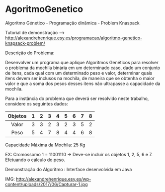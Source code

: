 # AgoritmoGenetico
Algoritmo Génetico - Programação dinâmica - Problem Knaspack

Tutorial de demonstração --> http://alexandrehenrique.esy.es/programacao/algoritmo-genetico-knapsack-problem/

Descrição do Problema:

Desenvolver um programa que aplique Algoritmos Genéticos para resolver o problema da mochila binária em um determinado caso, dado um conjunto de itens, cada qual com um determinado peso e valor, determinar quais itens devem ser inclusos na mochila, de maneira que se obtenha o maior valor e que a soma dos pesos desses itens não ultrapasse a capacidade da mochila.

Para a instância do problema que deverá ser resolvido neste trabalho, considere os seguintes dados:

Objetos    |  1  |  2  |  3  |  4  |  5  |  6  |  7  |  8  |
:--------: | --- | --- | --- | --- | --- | --- | --- | --- |
Valor      |  3  |  3  |  2  |  3  |  2  |  3  |  5  |  2  |
Peso       |  5  |  4  |  7  |  8  |  4  |  4  |  6  |  8  |

Capacidade Máxima da Mochila: 25 Kg

EX: Cromossomo 1 = 11001110 
→ Deve-se incluir os objetos 1, 2, 5, 6 e 7. Efetuando o cálculo do peso. 

Demonstração do Algoritmo : Interface desenvolvida em Java

IMG: http://alexandrehenrique.esy.es/wp-content/uploads/2017/06/Capturar-1.jpg
